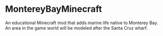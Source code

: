 MontereyBayMinecraft
====================

An educational Minecraft mod that adds marine life native to Monterey Bay. An area in the game world will be modeled after the Santa Cruz wharf.  
